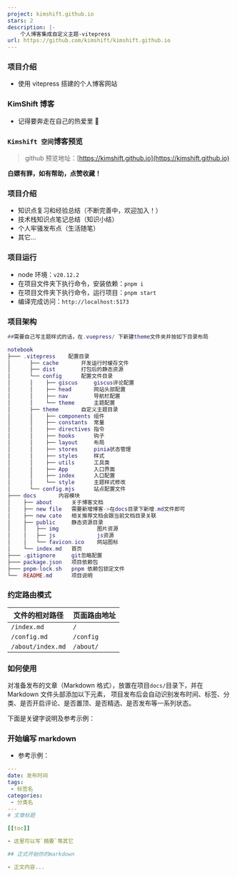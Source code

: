 ```yaml
---
project: kimshift.github.io
stars: 2
description: |-
    个人博客集成自定义主题-vitepress
url: https://github.com/kimshift/kimshift.github.io
---
```


### 项目介绍

- 使用 vitepress 搭建的个人博客网站

### KimShift 博客

- 记得要奔走在自己的热爱里 🌹

### `Kimshift 空间`博客预览

> github 预览地址：[https://kimshift.github.io](https://kimshift.github.io)

**白嫖有罪，如有帮助，点赞收藏！**

### 项目介绍

- 知识点复习和经验总结（不断完善中，欢迎加入！）
- 技术栈知识点笔记总结（知识小结）
- 个人牢骚发布点（生活随笔）
- 其它...

### 项目运行

- node 环境：`v20.12.2`
- 在项目文件夹下执行命令，安装依赖：`pnpm i`
- 在项目文件夹下执行命令，运行项目：`pnpm start`
- 编译完成访问：`http://localhost:5173`

### 项目架构

```lua
##需要自己写主题样式的话，在.vuepress/ 下新建theme文件夹并按如下目录布局

notebook
├─── .vitepress    配置目录
│      ├── cache       开发运行时缓存文件
│      ├── dist        打包后的静态资源
│      └── config      配置文件目录
│      │    ├── giscus     giscus评论配置
│      │    ├── head       网站头部配置
│      │    ├── nav        导航栏配置
│      │    └── theme      主题配置
│      ├── theme       自定义主题目录
│      │    ├── components 组件
│      │    ├── constants  常量
│      │    ├── directives 指令
│      │    ├── hooks      钩子
│      │    ├── layout     布局
│      │    ├── stores     pinia状态管理
│      │    ├── styles     样式
│      │    ├── utils      工具类
│      │    ├── App        入口界面
│      │    ├── index      入口配置
│      │    └── style      主题样式修改
│      └── config.mjs      站点配置文件
├─── docs       内容模块
│    ├── about      关于博客文档
│    ├── new file   需要新增博客->在docs目录下新增.md文件即可
│    ├── new cate   相关推荐文档会跟当前文档目录关联
│    ├── public     静态资源目录
│    │   ├── img            图片资源
│    │   ├── js             js资源
│    │   └── favicon.ico    网站图标
│    └── index.md   首页
├─── .gitignore     git忽略配置
├─── package.json   项目依赖包
├─── pnpm-lock.sh   pnpm 依赖包锁定文件
└──  README.md      项目说明
```

### 约定路由模式

| 文件的相对路径    | 页面路由地址 |
| ----------------- | ------------ |
| `/index.md`       | `/`          |
| `/config.md`      | `/config`    |
| `/about/index.md` | `/about/`    |

### 如何使用

对准备发布的文章（Markdown 格式），放置在项目`docs/`目录下，并在 Markdown 文件头部添加以下元素，
项目发布后会自动识别发布时间、标签、分类、是否开启评论、是否置顶、是否精选、是否发布等一系列状态。

下面是关键字说明及参考示例：

### 开始编写 markdown

- 参考示例：

```yaml
---
date: 发布时间
tags:
 - 标签名
categories:
 - 分类名
---
# 文章标题

[[toc]]

- 这里可以写`摘要`等其它

## 正式开始你的markdown

- 正文内容...
```


